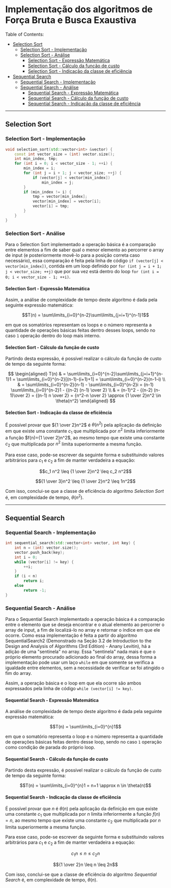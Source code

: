# Implementação dos algoritmos de Força Bruta e Busca Exaustiva

Table of Contents:

- [Selection Sort](#selection-sort)
  - [Selection Sort - Implementação](#selection-sort---implementação)
  - [Selection Sort - Análise](#selection-sort---análise)
    - [Selection Sort - Expressão Matemática](#selection-sort---expressão-matemática)
    - [Selection Sort - Cálculo da função de custo](#selection-sort---cálculo-da-função-de-custo)
    - [Selection Sort - Indicação da classe de eficiência](#selection-sort---indicação-da-classe-de-eficiência)
- [Sequential Search](#sequential-search)
  - [Sequential Search - Implementação](#sequential-search---implementação)
  - [Sequential Search - Análise](#sequential-search---análise)
    - [Sequential Search - Expressão Matemática](#sequential-search---expressão-matemática)
    - [Sequential Search - Cálculo da função de custo](#sequential-search---cálculo-da-função-de-custo)
    - [Sequential Search - Indicação da classe de eficiência](#sequential-search---indicação-da-classe-de-eficiência)

---

## Selection Sort

### Selection Sort - Implementação

```c++
void selection_sort(std::vector<int> &vector) {
    const int vector_size = (int) vector.size();
    int min_index, tmp;
    for (int i = 0; i < vector_size - 1; ++i) {
        min_index = i;
        for (int j = i + 1; j < vector_size; ++j) {
            if (vector[j] < vector[min_index])
                min_index = j;
        }
        if (min_index != i) {
            tmp = vector[min_index];
            vector[min_index] = vector[i];
            vector[i] = tmp;
        }
    }
}
```

### Selection Sort - Análise

Para o Selection Sort implementado a operação básica é a comparação entre elementos a fim de saber qual o menor elemento ao percorrer o array de input (e posteriormente movê-lo para a posição correta caso necessário), essa comparação é feita pela linha de código `if (vector[j] < vector[min_index])`, contida em um loop definido por `for (int j = i + 1; j < vector_size; ++j)` que por sua vez está dentro do loop `for (int i = 0; i < vector_size - 1; ++i)`.

#### Selection Sort - Expressão Matemática

Assim, a análise de complexidade de tempo deste algoritmo é dada pela seguinte expressão matemática:

$$T(n) = \sum\limits_{i=0}^{n-2}\sum\limits_{j=i+1}^{n-1}1$$

em que os somatórios representam os loops e o número representa a quantidade de operações básicas feitas dentro desses loops, sendo no caso `1` operação dentro do loop mais interno.

#### Selection Sort - Cálculo da função de custo

Partindo desta expressão, é possível realizar o cálculo da função de custo de tempo da seguinte forma:

$$
\begin{aligned}
T(n) & = \sum\limits_{i=0}^{n-2}\sum\limits_{j=i+1}^{n-1}1 = \sum\limits_{i=0}^{n-2}[(n-1)-(i+1)+1] = \sum\limits_{i=0}^{n-2}(n-1-i) \\
& = \sum\limits_{i=0}^{n-2}(n-1) - \sum\limits_{i=0}^{n-2}i = (n-1) \sum\limits_{i=0}^{n-2}1 - {(n-2) (n-1) \over 2} \\
& = (n-1)^2 - {(n-2) (n-1)\over 2} = {(n-1) n \over 2} = {n^2-n \over 2} \approx {1 \over 2}n^2 \in \theta(n^2)
\end{aligned}
$$

#### Selection Sort - Indicação da classe de eficiência

É possível provar que ${1 \over 2}n^2$ é $\theta(n^2)$ pela aplicação da definição em que existe uma constante $c_1$ que multiplicada por $n^2$ limita inferiormente a função $f(n)={1 \over 2}n^2$, ao mesmo tempo que existe uma constante $c_2$ que multiplicada por $n^2$ limita superiormente a mesma função.

Para esse caso, pode-se escrever da seguinte forma e substituindo valores arbitrários para $c_1$ e $c_2$ a fim de manter verdadeira a equação:

$$c_1 n^2 \leq {1 \over 2}n^2 \leq c_2 n^2$$

$${1 \over 3}n^2 \leq {1 \over 2}n^2 \leq 1n^2$$

Com isso, conclui-se que a classe de eficiência do algoritmo *Selection Sort* é, em complexidade de tempo, $\theta(n^2)$.

---

## Sequential Search

### Sequential Search - Implementação

```c++
int sequential_search(std::vector<int> vector, int key) {
    int n = (int) vector.size();
    vector.push_back(key);
    int i = 0;
    while (vector[i] != key) {
        ++i;
    }
    if (i < n)
        return i;
    else
        return -1;
}
```

### Sequential Search - Análise

Para o Sequential Search implementado a operação básica é a comparação entre o elemento que se deseja encontrar e o atual elemento ao percorrer o array de input, a fim de localizá-lo no array e retornar o índice em que ele ocorre. Como essa implementação é feita a partir do algoritmo SequentialSearch2 (Demonstrado na  Seção 3.2 de Introduction to the Design and Analysis of Algorithms (3rd Edition) - Anany Levitin), há a adição de uma "sentinela" no array. Essa "sentinela" nada mais é que o próprio elemento procurado adicionado ao final do array, dessa forma a implementação pode usar um laço `while` em que somente se verifica a igualdade entre elementos, sem a necessidade de verificar se foi atingido o fim do array.

Assim, a operação básica e o loop em que ela ocorre são ambos expressados pela linha de código `while (vector[i] != key)`.

#### Sequential Search - Expressão Matemática

A análise de complexidade de tempo deste algoritmo é dada pela seguinte expressão matemática:

$$T(n) = \sum\limits_{i=0}^{n}1$$

em que o somatório representa o loop e o número representa a quantidade de operações básicas feitas dentro desse loop, sendo no caso `1` operação como condição de parada do próprio loop.

#### Sequential Search - Cálculo da função de custo

Partindo desta expressão, é possível realizar o cálculo da função de custo de tempo da seguinte forma:

$$T(n) = \sum\limits_{i=0}^{n}1 = n+1 \approx n \in \theta(n)$$

#### Sequential Search - Indicação da classe de eficiência

É possível provar que $n$ é $\theta(n)$ pela aplicação da definição em que existe uma constante $c_1$ que multiplicada por $n$ limita inferiormente a função $f(n)=n$, ao mesmo tempo que existe uma constante $c_2$ que multiplicada por $n$ limita superiormente a mesma função.

Para esse caso, pode-se escrever da seguinte forma e substituindo valores arbitrários para $c_1$ e $c_2$ a fim de manter verdadeira a equação:

$$c_1 n \leq n \leq c_2 n$$

$${1 \over 2}n \leq n \leq 2n$$

Com isso, conclui-se que a classe de eficiência do algoritmo *Sequential Search* é, em complexidade de tempo, $\theta(n)$.
